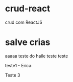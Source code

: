 # crud-react
 crud com ReactJS

# salve crias
 aaaaa teste do  haile teste teste

teste1 - Erica

Teste 3 

